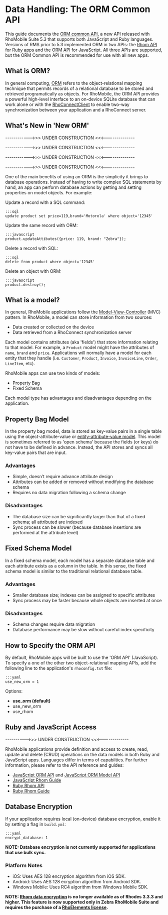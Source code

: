# Data Handling: The ORM Common API

This guide documents the [ORM common API](), a new API released with RhoMobile Suite 5.3 that supports both JavaScript and Ruby languages. Versions of RMS prior to 5.3 implemented ORM in two APIs: the [Rhom API](../api/rhom-api) for Ruby apps and the [ORM API](../api/Orm) for JavaScript. All three APIs are supported, but the ORM Common API is recommended for use with all new apps. 

## What is ORM?
In general computing, [ORM](https://en.wikipedia.org/wiki/Object-relational_mapping) refers to the object-relational mapping technique that permits records of a relational database to be stored and retrieved programatically as objects. For RhoMobile, the ORM API provides a powerful high-level interface to an on-device SQLite database that can work alone or with the [RhoConnectClient](../api/RhoConnectClient) to enable two-way synchronization between your application and a RhoConnect server.

## What's New in 'New ORM'
------------>>> UNDER CONSTRUCTION <<<--------------

------------>>> UNDER CONSTRUCTION <<<--------------

------------>>> UNDER CONSTRUCTION <<<--------------

------------>>> UNDER CONSTRUCTION <<<--------------



One of the main benefits of using an ORM is the simplicity it brings to database operations. Instead of having to write complex SQL statements by hand, an app can perform database actions by getting and setting properties on model objects. For example: 

Update a record with a SQL command:

    :::sql
    update product set price=119,brand='Motorola' where object='12345'

Update the same record with ORM:

    :::javascript
    product.updateAttibutes({price: 119, brand: "Zebra"});

Delete a record with SQL:

    :::sql
    delete from product where object='12345'

Delete an object with ORM:

    :::javascript
    product.destroy();

## What is a model?
In general, RhoMobile applications follow the [Model-View-Controller](http://en.wikipedia.org/wiki/Model%E2%80%93view%E2%80%93controller) (MVC) pattern. In RhoMobile, a model can store information from two sources: 

* Data created or collected on the device
* Data retrieved from a RhoConnect synchronization server

Each model contains attributes (aka 'fields') that store information relating to that model. For example, a `Product` model might have the attributes of `name`, `brand` and `price`. Applications will normally have a model for each entity that they handle (i.e. `Customer`, `Product`, `Invoice`, `InvoiceLine`, `Order`, `LineItem`, etc).

RhoMobile apps can use two kinds of models: 

* Property Bag
* Fixed Schema

Each model type has advantages and disadvantages depending on the application.

## Property Bag Model

In the property bag model, data is stored as key-value pairs in a single table using the object-attribute-value or [entity-attribute-value model](http://en.wikipedia.org/wiki/Entity-attribute-value_model). This model is sometimes referred to as 'open schema' because the fields (or keys) do not have to be defined in advance. Instead, the API stores and syncs all key-value pairs that are input.

### Advantages
* Simple, doesn’t require advance attribute design 
* Attributes can be added or removed without modifying the database schema
* Requires no data migration following a schema change 

### Disadvantages
* The database size can be significantly larger than that of a fixed schema; all attributed are indexed
* Sync process can be slower (because database insertions are performed at the attribute level)

## Fixed Schema Model

In a fixed schema model, each model has a separate database table and each attribute exists as a column in the table. In this sense, the fixed schema model is similar to the traditional relational database table.

### Advantages
* Smaller database size; indexes can be assigned to specific attributes
* Sync process may be faster because whole objects are inserted at once

### Disadvantages
* Schema changes require data migration
* Database performance may be slow without careful index specificity

## How to Specify the ORM API
By default, RhoMobile apps will be built to use the 'ORM API' (JavaScript). To specify a one of the other two object-relational mapping APIs, add the following line to the application's `rhoconfig.txt` file: 

    :::yaml
    use_new_orm = 1  

Options: 

* **use_orm (default)**
* use_new_orm
* use_rhom

## Ruby and JavaScript Access

---------->>> UNDER CONSTRUCTION <<<-------------

RhoMobile applications provide definition and access to create, read, update and delete (CRUD) operations on the data models in both Ruby and JavaScript apps. Languages differ in terms of capabilties. For further information, please refer to the API reference and guides:

* [JavaScript ORM API](../api/Orm) and [JavaScript ORM Model API](../api/OrmModel) 
* [JavaScript Rhom Guide](rhom_js) 
* [Ruby Rhom API](../api/rhom-api) 
* [Ruby Rhom Guide](rhom_ruby) 

## Database Encryption

If your application requires local (on-device) database encryption, enable it by setting a flag in `build.yml`:

    :::yaml
    encrypt_database: 1

**NOTE: Database encryption is not currently supported for applications that use bulk sync.**

### Platform Notes
* iOS: Uses AES 128 encryption algorithm from iOS SDK.
* Android: Uses AES 128 ecryption algorithm from Android SDK.
* Windows Mobile: Uses RC4 algorithm from Windows Mobile SDK.


**NOTE: [Rhom data encryption](../../2.2.0/rhodes/rhom#database-encryption) is no longer available as of Rhodes 3.3.3 and higher. This feature is now supported only in Zebra RhoMobile Suite and requires the purchase of a [RhoElements license](licensing).**
